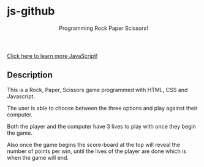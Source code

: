 # js-github
<!DOCTYPE html>
<!DOCTYPE html>
<html>
<head>

</head>
<body>
	<header>Programming Rock Paper Scissors!</header>
<a href ="https://www.w3schools.com/js/default.asp"> Click here to learn more JavaScript!</a>
</body>
</html>

## Description

This is a Rock, Paper, Scissors game programmed with HTML, CSS and Javascript.

The user is able to choose between the three options and play against their computer.

Both the player and the computer have 3 lives to play with once they begin the game.

Also once the game begins the score-board at the top will reveal the number of points per win, until the lives of the player are done which is when the game will end. 
